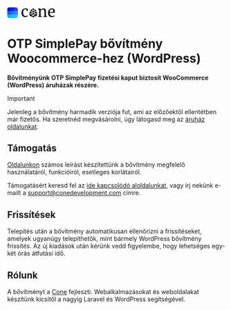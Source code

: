 <p>
  <a href="https://conedevelopment.com/hu/">
    <br>
    <picture>
      <source media="(prefers-color-scheme: light)" srcset="https://github.com/conedevelopment/.github/raw/master/.github/cone-logo-dark-square.svg">
      <source media="(prefers-color-scheme: dark)" srcset="https://github.com/conedevelopment/.github/raw/master/.github/cone-logo-light-square.svg">
      <img alt="Cone Development" width="110" src="https://github.com/conedevelopment/.github/raw/master/.github/cone-logo-dark-square.svg">
    </picture>
    <br>
  </a>
</p>

# OTP SimplePay bővítmény Woocommerce-hez (WordPress)

**Bővítményünk OTP SimplePay fizetési kaput biztosít WooCommerce (WordPress) áruházak részére.**

> [!IMPORTANT]
> Jelenleg a bővítmény harmadik verziója fut, ami az előzőektől ellentétben már fizetős. Ha szeretnéd megvásárolni, úgy látogasd meg az [áruház oldalunkat](https://shop.conedevelopment.com/).

## Támogatás

[Oldalunkon](https://simplepay.conedevelopment.com/) számos leírást készítettünk a bővítmény megfelelő használatáról, funkcióiról, esetleges korlátairól.

Támogatásért keresd fel az [ide kapcsolódó aloldalunkat](https://simplepay.conedevelopment.com/tamogatas/), vagy írj nekünk e-mailt a support@conedevelopment.com címre.

## Frissítések

Telepítés után a bővítmény automatikusan ellenőrizni a frissítéseket, amelyek ugyanúgy telepíthetők, mint bármely WordPress bővítmény frissítés. Az új kiadások után kérünk vedd figyelembe, hogy lehetséges egy-két órás átfutási idő.

## Rólunk

A bővítményt a [Cone](https://conedevelopment.com/hu/) fejleszti. Webalkalmazásokat és weboldalakat készítünk kicsitől a nagyig Laravel és WordPress segítségével.
